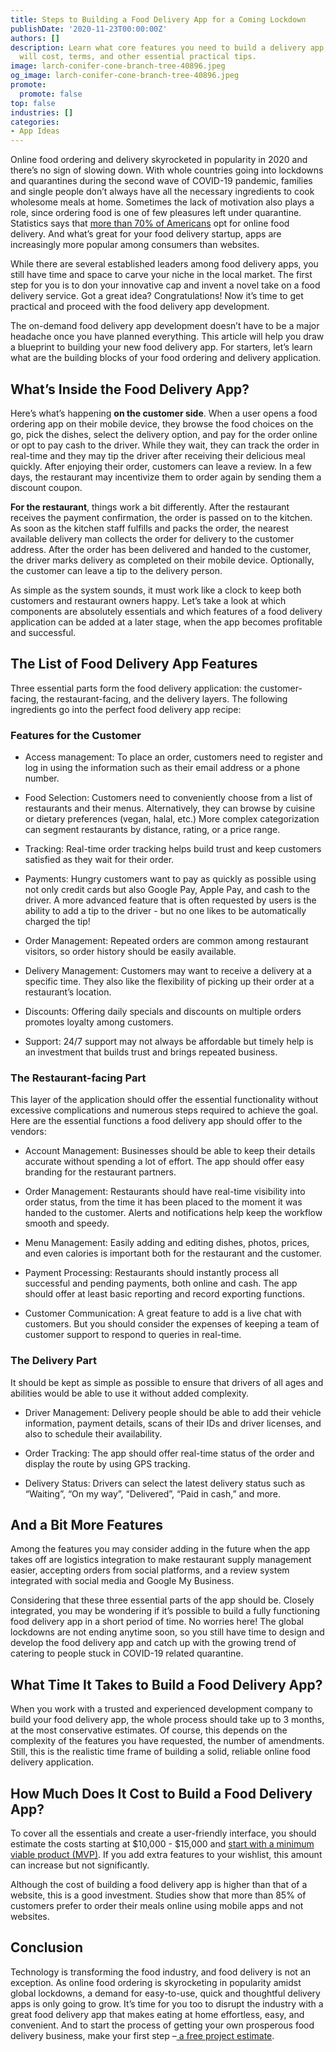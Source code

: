 ```yaml
---
title: Steps to Building a Food Delivery App for a Coming Lockdown
publishDate: '2020-11-23T00:00:00Z'
authors: []
description: Learn what core features you need to build a delivery app, how much it
  will cost, terms, and other essential practical tips.
image: larch-conifer-cone-branch-tree-40896.jpeg
og_image: larch-conifer-cone-branch-tree-40896.jpeg
promote:
  promote: false
top: false
industries: []
categories:
- App Ideas
---
```

<script type="application/ld+json">
{
 "@context": "https://schema.org",
 "@type": "Article",
 "author": "Anadea",
 "name": "Steps to Building a Food Delivery App for a Coming Lockdown"
}
</script>
Online food ordering and delivery skyrocketed in popularity in 2020 and there’s no sign of slowing down. With whole countries going into lockdowns and quarantines during the second wave of COVID-19 pandemic, families and single people don’t always have all the necessary ingredients to cook wholesome meals at home. Sometimes the lack of motivation also plays a role, since ordering food is one of few pleasures left under quarantine. Statistics says that <a href="https://beambox.com/townsquare/food-delivery-service-statistics">more than 70% of Americans</a> opt for online food delivery. And what’s great for your food delivery startup, apps are increasingly more popular among consumers than websites.

While there are several established leaders among food delivery apps, you still have time and space to carve your niche in the local market. The first step for you is to don your innovative cap and invent a novel take on a food delivery service. Got a great idea? Congratulations! Now it’s time to get practical and proceed with the food delivery app development.

The on-demand food delivery app development doesn’t have to be a major headache once you have planned everything. This article will help you draw a blueprint to building your new food delivery app. For starters, let’s learn what are the building blocks of your food ordering and delivery application.


## What’s Inside the Food Delivery App?

Here’s what’s happening **on the customer side**. When a user opens a food ordering app on their mobile device, they browse the food choices on the go, pick the dishes, select the delivery option, and pay for the order online or opt to pay cash to the driver. While they wait, they can track the order in real-time and they may tip the driver after receiving their delicious meal quickly. After enjoying their order, customers can leave a review. In a few days, the restaurant may incentivize them to order again by sending them a discount coupon.

**For the restaurant**, things work a bit differently. After the restaurant receives the payment confirmation, the order is passed on to the kitchen. As soon as the kitchen staff fulfills and packs the order, the nearest available delivery man collects the order for delivery to the customer address. After the order has been delivered and handed to the customer, the driver marks delivery as completed on their mobile device. Optionally, the customer can leave a tip to the delivery person.

As simple as the system sounds, it must work like a clock to keep both customers and restaurant owners happy. Let’s take a look at which components are absolutely essentials and which features of a food delivery application can be added at a later stage, when the app becomes profitable and successful.


## The List of Food Delivery App Features

Three essential parts form the food delivery application: the customer-facing, the restaurant-facing, and the delivery layers. The following ingredients go into the perfect food delivery app recipe:

### Features for the Customer

* Access management: To place an order, customers need to register and log in using the information such as their email address or a phone number.

* Food Selection: Customers need to conveniently choose from a list of restaurants and their menus. Alternatively, they can browse by cuisine or dietary preferences (vegan, halal, etc.) More complex categorization can segment restaurants by distance, rating, or a price range.

* Tracking: Real-time order tracking helps build trust and keep customers satisfied as they wait for their order.

* Payments: Hungry customers want to pay as quickly as possible using not only credit cards but also Google Pay, Apple Pay, and cash to the driver. A more advanced feature that is often requested by users is the ability to add a tip to the driver - but no one likes to be automatically charged the tip!

* Order Management: Repeated orders are common among restaurant visitors, so order history should be easily available.

* Delivery Management: Customers may want to receive a delivery at a specific time. They also like the flexibility of picking up their order at a restaurant’s location.

* Discounts: Offering daily specials and discounts on multiple orders promotes loyalty among customers.

* Support: 24/7 support may not always be affordable but timely help is an investment that builds trust and brings repeated business.


### The Restaurant-facing Part 

This layer of the application should offer the essential functionality without excessive complications and numerous steps required to achieve the goal. Here are the essential functions a food delivery app should offer to the vendors:

* Account Management: Businesses should be able to keep their details accurate without spending a lot of effort. The app should offer easy branding for the restaurant partners.

* Order Management: Restaurants should have real-time visibility into order status, from the time it has been placed to the moment it was handed to the customer. Alerts and notifications help keep the workflow smooth and speedy.

* Menu Management: Easily adding and editing dishes, photos, prices, and even calories is important both for the restaurant and the customer.

* Payment Processing: Restaurants should instantly process all successful and pending payments, both online and cash. The app should offer at least basic reporting and record exporting functions.

* Customer Communication: A great feature to add is a live chat with customers. But you should consider the expenses of keeping a team of customer support to respond to queries in real-time.

### The Delivery Part

It should be kept as simple as possible to ensure that drivers of all ages and abilities would be able to use it without added complexity.

* Driver Management: Delivery people should be able to add their vehicle information, payment details, scans of their IDs and driver licenses, and also to schedule their availability.

* Order Tracking: The app should offer real-time status of the order and display the route by using GPS tracking.

* Delivery Status: Drivers can select the latest delivery status such as “Waiting”, “On my way”, “Delivered”, “Paid in cash,” and more.

## And a Bit More Features

Among the features you may consider adding in the future when the app takes off are logistics integration to make restaurant supply management easier, accepting orders from social platforms, and a review system integrated with social media and Google My Business. 

Considering that these three essential parts of the app should be. Closely integrated, you may be wondering if it’s possible to build a fully functioning food delivery app in a short period of time. No worries here! The global lockdowns are not ending anytime soon, so you still have time to design and develop the food delivery app and catch up with the growing trend of catering to people stuck in COVID-19 related quarantine.

## What Time It Takes to Build a Food Delivery App?

When you work with a trusted and experienced development company to build your food delivery app, the whole process should take up to 3 months, at the most conservative estimates. Of course, this depends on the complexity of the features you have requested, the number of amendments. Still, this is the realistic time frame of building a solid, reliable online food delivery application.


## How Much Does It Cost to Build a Food Delivery App?

To cover all the essentials and create a user-friendly interface, you should estimate the costs starting at $10,000 - $15,000 and <a href="https://anadea.info/guides/what-is-mvp">start with a minimum viable product (MVP)</a>. If you add extra features to your wishlist, this amount can increase but not significantly. 

Although the cost of building a food delivery app is higher than that of a website, this is a good investment. Studies show that more than 85% of customers prefer to order their meals online using mobile apps and not websites.

 
## Conclusion

Technology is transforming the food industry, and food delivery is not an exception. As online food ordering is skyrocketing in popularity amidst global lockdowns, a demand for easy-to-use, quick and thoughtful delivery apps is only going to grow. It’s time for you too to disrupt the industry with a great food delivery app that makes eating at home effortless, easy, and convenient. And to start the process of getting your own prosperous food delivery business, make your first step –<a href="https://anadea.info/free-project-estimate"> a free project estimate</a>.
